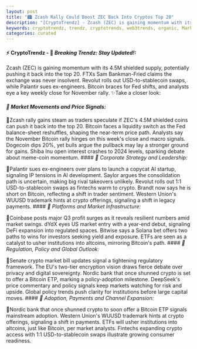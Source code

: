 ```yaml
---
layout: post
title: "🏙️ Zcash Rally Could Boost ZEC Back Into Cryptos Top 20"
description: "[CryptoTrendz] - Zcash (ZEC) is gaining momentum with its 4.5M shielded supply, potentially pushing it back into the top 20. FTXs Sam Bankman-Fried claims the exchange was never insolvent. Revolut rolls out USD-to-stablecoin swaps, while Palantir sues ex-engineers. Bitcoin braces for Fed shifts, and analysts eye a key weekly close for November rally."
keywords: cryptotrendz, trendz, cryptotrends, web3trends, organic, Market, FTX, digital, crypto, AI, CTO, Bitcoin, stablecoin, bank
categories: curated
---
```


#### ⚡ CryptoTrendz - 📌 *Breaking Trendz: Stay Updated!:*

Zcash (ZEC) is gaining momentum with its 4.5M shielded supply, potentially pushing it back into the top 20. FTXs Sam Bankman-Fried claims the exchange was never insolvent. Revolut rolls out USD-to-stablecoin swaps, while Palantir sues ex-engineers. Bitcoin braces for Fed shifts, and analysts eye a key weekly close for November rally. ✨Take a closer look:


#### *🔖 Market Movements and Price Signals:*  

🔹Zcash rally gains steam as traders speculate if ZEC's 4.5M shielded coins can push it back into the top 20. Bitcoin faces a liquidity switch as the Fed balance-sheet reshuffles, shaping the near-term price path. Analysts say the November Bitcoin rally hinges on this week's close and macro signals. Dogecoin dips 20%, yet bulls argue the pullback may lay a stronger ground for gains. Shiba Inu open interest crashes to 2024 levels, sparking debate about meme-coin momentum. #### *🔖 Corporate Strategy and Leadership:*  

🔹Palantir sues ex-engineers over plans to launch a copycat AI startup, signaling IP tensions in AI development. Saylor argues the consolidation path is uncertain, making big rival takeovers unlikely. Revolut rolls out 1:1 USD-to-stablecoin swaps as fintechs warm to crypto. Brandt now says he is short on Bitcoin, reflecting a shift in trader sentiment. Western Union's WUUSD trademark hints at crypto offerings, signaling a shift in legacy payments. #### *🔖 Platforms and Market Infrastructure:*  

🔹Coinbase posts major Q3 profit surges as it reveals resilient numbers amid market swings. dYdX eyes US market entry with a year-end debut, signaling DeFi expansion into regulated spaces. Bitwise says a Solana bet offers two paths to wins for investors seeking yield and exposure. ETFs are seen as a catalyst to usher institutions into altcoins, mirroring Bitcoin's path. #### *🔖 Regulation, Policy and Global Outlook:*  

🔹Senate crypto market bill updates signal a tightening regulatory framework. The EU's two-tier encryption vision draws fierce debate over privacy and digital sovereignty. Nordic bank that once shunned crypto is set to offer a Bitcoin ETP, marking a policy-adoption milestone. DeepSeek's price commentary and policy signals keep markets watching for risk and upside. Global policy trends push clarity for institutions before large capital moves. #### *🔖 Adoption, Payments and Channel Expansion:*  

🔹Nordic bank that once shunned crypto to soon offer a Bitcoin ETP signals mainstream adoption. Western Union's WUUSD trademark hints at crypto offerings, signaling a shift in payments. ETFs will usher institutions into altcoins, just like Bitcoin, per market analysts. Fintechs expanding crypto access with 1:1 USD-to-stablecoin swaps illustrate growing consumer readiness.